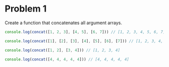 # Problem 1

Create a function that concatenates all argument arrays.

```js
console.log(concat([1, 2, 3], [4, 5], [6, 7])) // [1, 2, 3, 4, 5, 6, 7]

console.log(concat([1], [2], [3], [4], [5], [6], [7])) // [1, 2, 3, 4, 5, 6, 7]

console.log(concat([1, 2], [3, 4])) // [1, 2, 3, 4]

console.log(concat([4, 4, 4, 4, 4])) // [4, 4, 4, 4, 4]
```